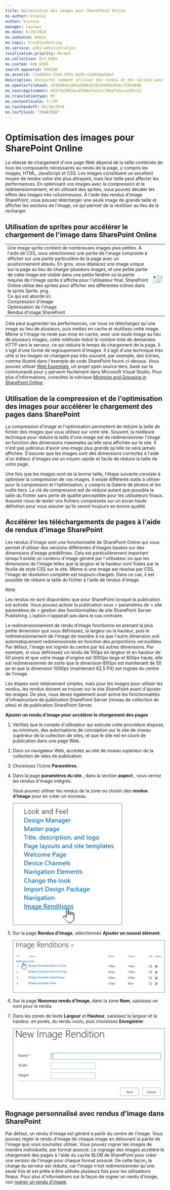 ```yaml
---
title: Optimisation des images pour SharePoint Online
ms.author: krowley
author: kccross
manager: laurawi
ms.date: 6/19/2018
ms.audience: Admin
ms.topic: troubleshooting
ms.service: o365-administration
localization_priority: Normal
ms.collection: Ent_O365
ms.custom: Adm_O365
search.appverid: SPO160
ms.assetid: c7edb02a-fdab-4f91-9a20-cba01dad28ef
description: Découvrez comment utiliser des rendus et des sprites pour améliorer les performances de l'image sur vos sites Web SharePoint Online.
ms.openlocfilehash: 313046dec885a38062635254699301bcf556d698
ms.sourcegitcommit: 85974a1891ac45286efa13cc76eefa3cce28fc22
ms.translationtype: MT
ms.contentlocale: fr-FR
ms.lasthandoff: 04/30/2019
ms.locfileid: "33487356"
---
```

# <a name="image-optimization-for-sharepoint-online"></a>Optimisation des images pour SharePoint Online

La vitesse de chargement d'une page Web dépend de la taille combinée de tous les composants nécessaires au rendu de la page, y compris les images, HTML, JavaScript et CSS. Les images constituent un excellent moyen de rendre votre site plus attrayant, mais leur taille peut affecter les performances. En optimisant vos images avec la compression et le redimensionnement, et en utilisant des sprites, vous pouvez décaler les effets des images très volumineuses. À l'aide des rendus d'image SharePoint, vous pouvez télécharger une seule image de grande taille et afficher les sections de l'image, ce qui permet de la réutiliser au lieu de la recharger.
  
## <a name="using-sprites-to-speed-up-image-loading-in-sharepoint-online"></a>Utilisation de sprites pour accélérer le chargement de l'image dans SharePoint Online

|||
|:-----|:-----|
| Une image sprite contient de nombreuses images plus petites. À l'aide de CSS, vous sélectionnez une partie de l'image composite à afficher sur une partie particulière de la page avec un positionnement absolu. En gros, vous déplacez une image unique sur la page au lieu de charger plusieurs images, et une petite partie de cette image est visible dans une petite fenêtre où la partie requise de l'image sprite s'affiche pour l'utilisateur final. SharePoint Online utilise des sprites pour afficher ses différentes icônes dans le sprite Sprite. png.  <br/>  Ce qui est abordé ici:  <br/>  Compression d'image  <br/>  Optimisation de l'image  <br/>  Rendus d'image SharePoint  <br/> |![Capture d'écran de common](media/cc5cdee1-8e54-4537-9a8a-8854f4ee849f.png)|
   
Cela peut augmenter les performances, car vous ne téléchargez qu'une image au lieu de plusieurs, puis mettez en cache et réutilisez cette image. Même si l'image ne reste pas mise en cache, avec une seule image au lieu de plusieurs images, cette méthode réduit le nombre total de demandes HTTP vers le serveur, ce qui réduira le temps de chargement de la page. Il s'agit d'une forme de regroupement d'images. Il s'agit d'une technique très utile si les images ne changent pas très souvent, par exemple, des icônes, comme illustré dans l'exemple de code SharePoint fourni ci-dessus. Vous pouvez utiliser [Web Essentials](http://vswebessentials.com/), un projet open source tiers, basé sur la communauté pour y parvenir facilement dans Microsoft Visual Studio. Pour plus d'informations, consultez la rubrique [Minimize and Grouping in SharePoint Online](https://go.microsoft.com/fwlink/?LinkId=708698).
  
## <a name="using-image-compression-and-optimization-to-speed-up-page-loading-in-sharepoint"></a>Utilisation de la compression et de l'optimisation des images pour accélérer le chargement des pages dans SharePoint

La compression d'image et l'optimisation permettent de réduire la taille de fichier des images que vous utilisez sur votre site. Souvent, la meilleure technique pour réduire la taille d'une image est de redimensionner l'image en fonction des dimensions maximales qu'elle sera affichée sur le site. Il n'est pas judicieux d'avoir une image plus grande qu'elle ne sera jamais affichée. S'assurer que les images sont des dimensions correctes à l'aide d'un éditeur d'images est un moyen rapide et facile de réduire la taille de votre page.
  
Une fois que les images sont de la bonne taille, l'étape suivante consiste à optimiser la compression de ces images. Il existe différents outils à utiliser pour la compression et l'optimisation, y compris la Galerie de photos et les outils tiers. La clé de compression est de réduire autant que possible la taille du fichier sans perte de qualité perceptible pour les utilisateurs finaux. Assurez-vous de tester vos fichiers compressés sur un écran haute définition pour vous assurer qu'ils seront toujours en bonne qualité.
  
## <a name="speed-up-page-downloads-by-using-sharepoint-image-renditions"></a>Accélérer les téléchargements de pages à l'aide de rendus d'image SharePoint

Les rendus d'image sont une fonctionnalité de SharePoint Online qui vous permet d'utiliser des versions différentes d'images basées sur des dimensions d'image prédéfinies. Cela est particulièrement important lorsqu'il existe un contenu d'image généré par l'utilisateur ou que les dimensions de l'image telles que la largeur et la hauteur sont fixées par la feuille de style CSS sur le site. Même si une image est résolue par CSS, l'image de résolution complète est toujours chargée. Dans ce cas, il est possible de réduire la taille du fichier à l'aide de rendus d'image.
  
> [!NOTE]
> Les rendus ne sont disponibles que pour SharePoint lorsque la publication est activée. Vous pouvez activer la publication sous \> paramètres de \> site paramètres de \> gestion des fonctionnalités de site SharePoint Server Publishing. L'option n'apparaît pas dans le cas contraire. 
  
Le redimensionnement de rendu d'image fonctionne en prenant la plus petite dimension que vous définissez, la largeur ou la hauteur, puis le redimensionnement de l'image de manière à ce que l'autre dimension soit automatiquement redimensionnée en fonction des proportions verrouillées. Par défaut, l'image est rognée du centre par les autres dimensions. Par exemple, si vous définissez un rendu de 100px en largeur et en hauteur de 50 pixels et que votre image d'origine est 1000px large et 800px haute, elle est redimensionnée de sorte que la dimension 800px est maintenant de 50 px et que la dimension 1000px (maintenant 62,5 PX) est rognée du centre de l'image.
  
Les étapes sont relativement simples, mais pour les images pour utiliser les rendus, les rendus doivent se trouver sur le site SharePoint avant d'ajouter les images. De plus, vous devez également avoir activé les fonctionnalités d'infrastructure de publication SharePoint Server (niveau de collection de sites) et de publication SharePoint Server.
  
 **Ajouter un rendu d'image pour accélérer le chargement des pages**
  
1. Vérifiez que le compte d'utilisateur qui exécute cette procédure dispose, au minimum, des autorisations de conception sur le site de niveau supérieur de la collection de sites, et que le site est en cours de publication dans une page Web.
    
2. Dans un navigateur Web, accédez au site de niveau supérieur de la collection de sites de publication.
    
3. Choisissez l'icône **Paramètres**. 
    
4. Dans la page **paramètres du site** , dans la section **aspect** , vous verrez les rendus d'image intégrés. 
    
    Vous pouvez utiliser les rendus de la zone ou choisir des **rendus d'image** pour en créer un nouveau. 
    
    ![Capture d'écran du rendu d'image](media/eaae0d53-657d-47ef-b687-65c5167eae4d.PNG)
  
5. Sur la page **Rendus d’image**, sélectionnez **Ajouter un nouvel élément**.
    
    ![Capture d’écran de l’option Ajouter un nouvel élément](media/8cede22e-52bf-4d9d-99cb-162f2f6ce92b.PNG)
  
6. Sur la page **Nouveau rendu d'Image**, dans la zone **Nom**, saisissez un nom pour le rendu. 
    
7. Dans les zones de texte **Largeur** et **Hauteur**, saisissez la largeur et la hauteur, en pixels, du rendu voulu, puis choisissez **Enregistrer**.
    
    ![Capture d’écran du nom de rendu d’image](media/5a6119ed-c163-40df-a4db-ec629d15607d.PNG)
  
## <a name="custom-cropping-with-image-renditions-in-sharepoint"></a>Rognage personnalisé avec rendus d'image dans SharePoint

Par défaut, un rendu d'image est généré à partir du centre de l'image. Vous pouvez régler le rendu d'image de chaque image en détourant la partie de l'image que vous souhaitez utiliser. Vous pouvez rogner les images de manière individuelle, par format associé. Le rognage des images accélère le chargement des pages à l'aide du cache BLOB de SharePoint pour créer une version de l'image pour chaque format associé. De cette façon, la charge du serveur est réduite, car l'image n'est redimensionnée qu'une seule fois et est prête à être utilisée plusieurs fois pour les utilisateurs finaux. Pour plus d'informations sur la façon de rogner un rendu d'image, voir [rogner un rendu d'image](https://go.microsoft.com/fwlink/p/?LinkId=525626).
  

